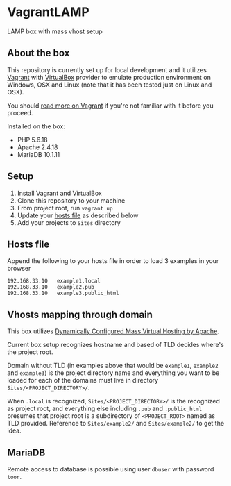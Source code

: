 # VagrantLAMP
LAMP box with mass vhost setup

## About the box 

This repository is currently set up for local development and it utilizes [Vagrant](https://www.vagrantup.com/) with 
[VirtualBox](https://www.virtualbox.org/) provider to emulate production environment on Windows, OSX and Linux (note 
that it has been tested just on Linux and OSX).

You should [read more on Vagrant](https://docs.vagrantup.com/v2/why-vagrant/index.html) if you're not familiar with it
before you proceed.

Installed on the box:
  * PHP 5.6.18
  * Apache 2.4.18
  * MariaDB 10.1.11

## Setup
  1. Install Vagrant and VirtualBox
  2. Clone this repository to your machine 
  3. From project root, run `vagrant up`
  5. Update your [hosts file](https://en.wikipedia.org/wiki/Hosts_(file)#Location_in_the_file_system) as described below
  6. Add your projects to `Sites` directory

## Hosts file
Append the following to your hosts file in order to load 3 examples in your browser
```
192.168.33.10   example1.local
192.168.33.10   example2.pub
192.168.33.10   example3.public_html
```

## Vhosts mapping through domain
This box utilizes [Dynamically Configured Mass Virtual Hosting by Apache](https://httpd.apache.org/docs/2.4/vhosts/mass.html).

Current box setup recognizes hostname and based of TLD decides where's the project root.

Domain without TLD (in examples above that would be `example1`, `example2` and `example3`) is the project directory name 
and everything you want to be loaded for each of the domains must live in directory `Sites/<PROJECT_DIRECTORY>/`.   

When `.local` is recognized, `Sites/<PROJECT_DIRECTORY>/` is the recognized as project root, and everything else including 
`.pub` and `.public_html` presumes that project root is a subdirectory of `<PROJECT_ROOT>` named as TLD provided. Reference 
to `Sites/example2/` and `Sites/example2/` to get the idea.

## MariaDB
Remote access to database is possible using user `dbuser` with password `toor`.